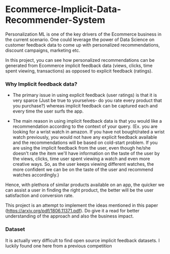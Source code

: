 # Ecommerce-Implicit-Data-Recommender-System
Personalization ML is one of the key drivers of the Ecommerce business in the current scenario. One could leverage the power of Data Science on customer feedback data to come up with personalized recommendations, discount campaigns, marketing etc. 

In this project, you can see how personalized recommendations can be generated from Ecommerce implicit feedback data (views, clicks, time spent viewing, transactions) as opposed to explicit feedback (ratings).

### Why Implicit feedback data?
* The primary issue in using explicit feedback (user ratings) is that it is very sparce (Just be true to yourselves- do you rate every product that you purchase?) whereas implicit feedback can be captured each and every time the user surfs the app.

* The main reason in using implicit feedback data is that you would like a recommendation according to the context of your query.
(Ex. you are looking for a wrist watch in amazon. If you have not bought/rated a wrist watch previously, you would not have any explicit feedback available and the recommendations will be based on cold-start problem. If you are using the implicit feedback from the user, even though he/she doesn't rate the item we'll have information on the taste of the user by the views, clicks, time user spent viewing a watch and even more creative ways. So, as the user keeps viewing different watches, the more confident we can be on the taste of the user and recommend watches accordingly.)

Hence, with plethora of similar products available on an app, the quicker we can assist a user in finding the right product, the better will be the user satisfaction and conversion rate. 

This project is an attempt to implement the ideas mentioned in this paper (https://arxiv.org/pdf/1806.11371.pdf). Do give it a read for better understanding of the approach and also the business impact.

### Dataset
It is actually very difficult to find open source implicit feedback datasets. I luckily found one here from a previous competition  
